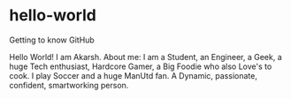 # hello-world
Getting to know GitHub

  Hello World! I am Akarsh.
  About me:
      I am a Student, an Engineer, a Geek, a huge Tech enthusiast, Hardcore Gamer, a Big Foodie who also Love's to cook. 
  I play Soccer and a huge ManUtd fan. A Dynamic, passionate, confident, smartworking person.
